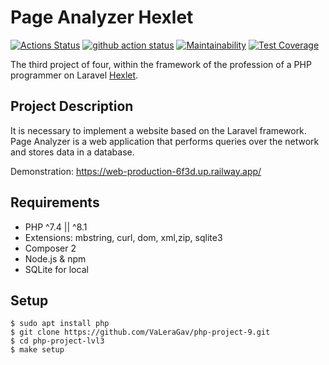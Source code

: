 # Page Analyzer Hexlet

[![Actions Status](https://github.com/VaLeraGav/php-project-9/workflows/hexlet-check/badge.svg)](https://github.com/VaLeraGav/php-project-9/actions)
[![github action status](https://github.com/hexlet-components/php-laravel-blog/workflows/PHP%20CI/badge.svg)](../../actions)
[![Maintainability](https://api.codeclimate.com/v1/badges/3151b9a84aca358cca2c/maintainability)](https://codeclimate.com/github/VaLeraGav/php-project-lvl3/maintainability)
[![Test Coverage](https://api.codeclimate.com/v1/badges/3151b9a84aca358cca2c/test_coverage)](https://codeclimate.com/github/VaLeraGav/php-project-lvl3/test_coverage)

The third project of four, within the framework of the profession of a PHP programmer on Laravel [Hexlet](https://ru.hexlet.io/professions/php).

## Project Description

It is necessary to implement a website based on the Laravel framework.
Page Analyzer is a web application that performs queries over the network and stores data in a database.

Demonstration: https://web-production-6f3d.up.railway.app/

## Requirements

* PHP ^7.4 || ^8.1
* Extensions: mbstring, curl, dom, xml,zip, sqlite3
* Composer 2
* Node.js & npm
* SQLite for local

## Setup

```
$ sudo apt install php
$ git clone https://github.com/VaLeraGav/php-project-9.git
$ cd php-project-lvl3
$ make setup
```


